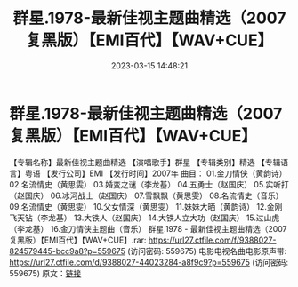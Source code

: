 ﻿---
title: 群星.1978-最新佳视主题曲精选（2007复黑版）【EMI百代】【WAV+CUE】
date: 2023-03-15 14:48:21
categories: WAV车载音乐、镜像
tags: 华语中文
---
# 群星.1978-最新佳视主题曲精选（2007复黑版）【EMI百代】【WAV+CUE】

【专辑名称】最新佳视主题曲精选
【演唱歌手】群星
【专辑类别】精选
【专辑语言】粤语
【发行公司】EMI
【发行时间】2007年
曲目：
01.金刀情侠（黄韵诗）
02.名流情史（黄思雯）
03.婚变之谜（李龙基）
04.五勇士（赵国庆）
05.实听打（赵国庆）
06.冰河战士（赵国庆）
07.雪飘飘（黄思雯）
08.名流情史（音乐）
09.名流情史（黄思雯）
10.父女情深（黄思雯）
11.妹妹大晒（黄韵诗）
12.金刚飞天钻（李龙基）
13.大铁人（赵国庆）
14.大铁人立大功（赵国庆）
15.过山虎（李龙基）
16.金刀情侠主题曲（音乐）
群星.1978 - 最新佳视主题曲精选（2007复黑版）【EMI百代】【WAV+CUE】.rar: https://url27.ctfile.com/f/9388027-824579445-bcc9a8?p=559675
(访问密码: 559675)
电影电视名曲电影原声带: https://url27.ctfile.com/d/9388027-44023284-a8f9c9?p=559675
(访问密码: 559675)
原文：[链接](https://blog.sina.com.cn/s/blog_1647c7e7601031105.html)